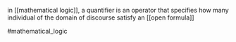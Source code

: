 in [[mathematical logic]], a quantifier is an operator that specifies how many individual of the domain of discourse satisfy an [[open formula]]

#mathematical_logic 